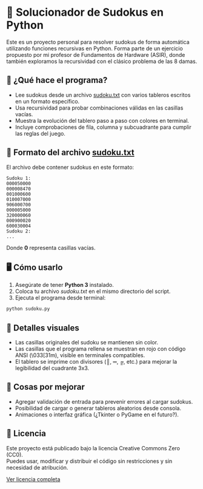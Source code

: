 # 🧩 Solucionador de Sudokus en Python
Este es un proyecto personal para resolver sudokus de forma automática utilizando funciones recursivas en Python. Forma parte de un ejercicio propuesto por mi profesor de Fundamentos de Hardware (ASIR), donde también exploramos la recursividad con el clásico problema de las 8 damas.

## 🧠 ¿Qué hace el programa?
- Lee sudokus desde un archivo [sudoku.txt](sudoku.txt) con varios tableros escritos en un formato específico.
- Usa recursividad para probar combinaciones válidas en las casillas vacías.
- Muestra la evolución del tablero paso a paso con colores en terminal.
- Incluye comprobaciones de fila, columna y subcuadrante para cumplir las reglas del juego.

## 📁 Formato del archivo [sudoku.txt](sudoku.txt)
El archivo debe contener sudokus en este formato:
```
Sudoku 1:
000050000
000008470
001000600
010007000
906000700
000005000
320000060
000900020
600030004
Sudoku 2:
...
```
Donde **0** representa casillas vacías.

## 🖥️ Cómo usarlo
1. Asegúrate de tener **Python 3** instalado.
2. Coloca tu archivo _sudoku.txt_ en el mismo directorio del script.
3. Ejecuta el programa desde terminal:
```bash
python sudoku.py
```

## 🎨 Detalles visuales
- Las casillas originales del sudoku se mantienen sin color.
- Las casillas que el programa rellena se muestran en rojo con código ANSI (\033[31m), visible en terminales compatibles.
- El tablero se imprime con divisores (║, ═, ╔, etc.) para mejorar la legibilidad del cuadrante 3x3.

## 🔧 Cosas por mejorar
- Agregar validación de entrada para prevenir errores al cargar sudokus.
- Posibilidad de cargar o generar tableros aleatorios desde consola.
- Animaciones o interfaz gráfica (¿Tkinter o PyGame en el futuro?).

## 📜 Licencia

Este proyecto está publicado bajo la licencia Creative Commons Zero (CC0).  
Puedes usar, modificar y distribuir el código sin restricciones y sin necesidad de atribución.

[Ver licencia completa](LICENSE)
